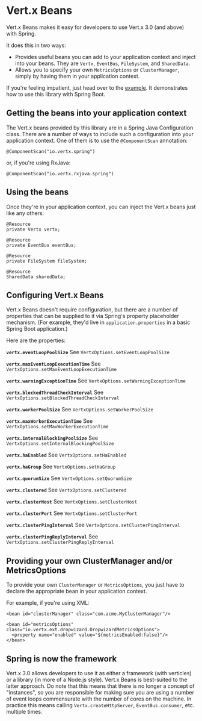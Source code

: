 # Vert.x Beans

Vert.x Beans makes it easy for developers to use Vert.x 3.0 (and above) with Spring.

It does this in two ways:

- Provides useful beans you can add to your application context and inject into your beans. They are `Vertx`, `EventBus`, `FileSystem`, and `SharedData`.
- Allows you to specify your own `MetricsOptions` or `ClusterManager`, simply by having them in your application context.

If you're feeling impatient, just head over to the [example](https://github.com/rworsnop/vertx-beans-example). It demonstrates how to use this library with Spring Boot.

## Getting the beans into your application context

The Vert.x beans provided by this library are in a Spring Java Configuration class. There are a number of ways to
include such a configuration into your application context. One of them is to use the `@ComponentScan` annotation:
```
@ComponentScan("io.vertx.spring")
```
or, if you're using RxJava:
```
@ComponentScan("io.vertx.rxjava.spring")
```

## Using the beans

Once they're in your application context, you can inject the Vert.x beans just like any others:

```
@Resource
private Vertx vertx;

@Resource
private EventBus eventBus;

@Resource
private FileSystem fileSystem;

@Resource
SharedData sharedData;
```

## Configuring Vert.x Beans

Vert.x Beans doesn't require configuration, but there are a number of properties that can be supplied to it via Spring's
property placeholder mechanism. (For example, they'd live in `application.properties` in a basic Spring Boot application.)

Here are the properties:

**`vertx.eventLoopPoolSize`** 
See `VertxOptions.setEventLoopPoolSize`

**`vertx.maxEventLoopExecutionTime`** 
See `VertxOptions.setMaxEventLoopExecutionTime`

**`vertx.warningExceptionTime`** 
See `VertxOptions.setWarningExceptionTime`

**`vertx.blockedThreadCheckInterval`** 
See `VertxOptions.setBlockedThreadCheckInterval`

**`vertx.workerPoolSize`** 
See `VertxOptions.setWorkerPoolSize`

**`vertx.maxWorkerExecutionTime`** 
See `VertxOptions.setMaxWorkerExecutionTime`

**`vertx.internalBlockingPoolSize`** 
See `VertxOptions.setInternalBlockingPoolSize`

**`vertx.haEnabled`** 
See `VertxOptions.setHaEnabled`

**`vertx.haGroup`** 
See `VertxOptions.setHaGroup`

**`vertx.quorumSize`** 
See `VertxOptions.setQuorumSize`

**`vertx.clustered`** 
See `VertxOptions.setClustered`

**`vertx.clusterHost`** 
See `VertxOptions.setClusterHost`

**`vertx.clusterPort`** 
See `VertxOptions.setClusterPort`

**`vertx.clusterPingInterval`** 
See `VertxOptions.setClusterPingInterval`

**`vertx.clusterPingReplyInterval`** 
See `VertxOptions.setClusterPingReplyInterval`

## Providing your own ClusterManager and/or MetricsOptions

To provide your own `ClusterManager` or `MetricsOptions`, you just have to declare the appropriate bean in your 
application context.

For example, if you're using XML:

```
<bean id="clusterManager" class="com.acme.MyClusterManager"/>
```
```
<bean id="metricsOptions" class="io.vertx.ext.dropwizard.DropwizardMetricsOptions">
  <property name="enabled" value="${metricsEnabled:false}"/>
</bean>   
```

## Spring is now the framework

Vert.x 3.0 allows developers to use it as either a framework (with verticles) or a library (in  more of a Node.js style).
Vert.x Beans is best-suited to the latter approach. Do note that this means that there is no longer a concept of "instances", so you
are responsible for making sure you are using a number of event loops commensurate with the number of cores on the machine.
In practice this means calling `Vertx.createHttpServer`, `EventBus.consumer`, etc. multiple times.